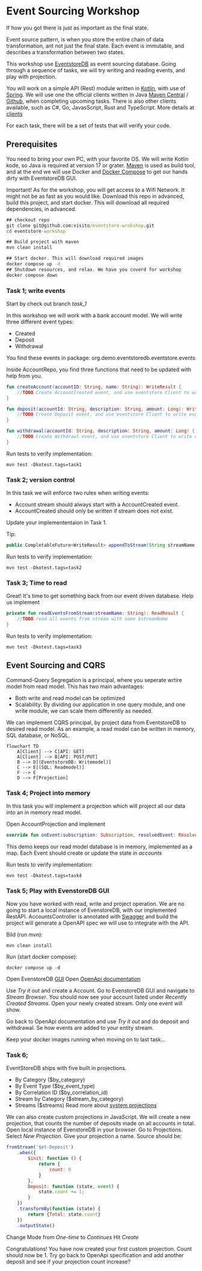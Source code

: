# Event Sourcing Workshop
If how you got there is just as important as the final state.

Event source pattern, is when you store the entire chain of data transformation, ant not just the final state. Each event is immutable, and describes a transformation between two states.

This workshop use [EventstoreDB](https://www.eventstore.com/eventstoredb) as event sourcing database.
Going through a sequence of tasks, we will try writing and reading events, and play with projection.

You will work on a simple API (Rest) module written in [Kotlin](https://kotlinlang.org/), with use of [Spring](https://spring.io/).
We will use one the official clients written in Java [Maven Central](https://central.sonatype.dev/artifact/com.eventstore/db-client-java/3.0.1/versions) / [Github](https://github.com/EventStore/EventStoreDB-Client-Java), when completing upcoming tasks. 
There is also other clients available, such as C#, Go, JavasScript, Rust and TypeScript. More details at [clients](https://developers.eventstore.com/clients/grpc/#connection-details)

For each task, there will be a set of tests that will verify your code. 

## Prerequisites
You need to bring your own PC, with your favorite OS. 
We will write Kotlin kode, so Java is required at version 17 or grater.
[Maven](https://maven.apache.org/) is used as build tool, and at the end we will use Docker and [Docker Compose](https://docs.docker.com/compose/) to get our hands dirty with EventstoreDB GUI. 

Important! As for the workshop, you will get access to a Wifi Network. It might not be as fast as you would like. Download this repo in advanced, build this project, and start docker. This will download all required dependencies, in advanced.
```cmd
## checkout repo
git clone git@github.com:visito/eventstore-wrokshop.git
cd eventstore-workshop

## Build project with maven
mvn clean install

## Start docker. This will download required images
docker compose up -d
## Shutdown resources, and relax. We have you coverd for workshop
docker compose down
```

### Task 1; write events
Start by check out branch *task_1*

In this workshop we will work with a bank account model. We will write three different event types:
- Created
- Deposit
- Withdrawal

You find these events in package: org.demo.eventstoredb.eventstore.events

Inside AccountRepo, you find three functions that need to be updated with help from you.
```kotlin
fun createAccount(accountID: String, name: String): WriteResult {
    //TODO Create AccountCreated event, and use eventstore Client to write event to EvenstoreDB
}

fun deposit(accountId: String, description: String, amount: Long): WriteResult {
    //TODO Create Deposit event, and use eventstore Client to write event to EvenstoreDB
}

fun withdrawal(accountId: String, description: String, amount: Long) {
    //TODO Create Withdrawl event, and use eventstore Client to write event to EvenstoreDB
}
```

Run tests to verify implementation:
```shell
mvn test -Dkotest.tags=task1
```

### Task 2; version control
In this task we will enforce two rules when writing events:
- Account stream should always start with a AccountCreated event.
- AccountCreated should only be written if stream does not exist.

Update your implemententaion in Task 1.

Tip:
```java
public CompletableFuture<WriteResult> appendToStream(String streamName, AppendToStreamOptions options, EventData... events)
```

Run tests to verify implementation:
```shell
mvn test -Dkotest.tags=task2
```

### Task 3; Time to read
Great! It's time to get something back from our event driven database.
Help us implement 

```kotlin
private fun readEventsFromStream(streamName: String): ReadResult {
    //TODO read all events from stream with name $streamName
}
```

Run tests to verify implementation:
```shell
mvn test -Dkotest.tags=task3
```

## Event Sourcing and CQRS
Command-Query Segregation is a principal, where you seperate wrtire model from read model. This has two main advantages:
- Both write and read model can be optimized
- Scalability: By dividing our application in one query module, and one write module, we can scale them differently as needed.

We can implement CQRS principal, by project data from EventstoreDB to desired read model. As an example, a read model can be written in memory, SQL database, or NoSQL.

```mermaid
flowchart TD
    A[Client] --> C[API: GET]
    A[Client] --> B[API: POST/PUT]
    B --> D[(EventstoreDB: Writemodel)]
    C --> E[(SQL: Readmodel)]
    F --> E
    D --> F[Projection]
```

### Task 4; Project into memory
In this task you will implement a projection which will project all our data into an in memory read model.

Open AccountProjection and implement 
```kotlin
override fun onEvent(subscription: Subscription, resolvedEvent: ResolvedEvent)
```

This demo keeps our read model database is in memory, implemented as a map. Each Event should create or update the state in *accounts* 

Run tests to verify implementation:
```shell
mvn test -Dkotest.tags=task4
```

### Task 5; Play with EvenstoreDB GUI
Now you have worked with read, write and project operation. We are no going to start a local instance of EvenstoreDB, with our implemented RestAPI. 
AccountsController is annotated with [Swagger](https://swagger.io/) and build the project will generate a OpenAPI spec we will use to integrate with the API.

Bild (run mvn):
```shell
mvn clean install
```

Run (start docker compose):
```shell
docker compose up -d
```

Open EvenstoreDB [GUI](http://localhost:2113/web/index.html#/dashboard)
Open [OpenApi documentation](http://localhost:8080/swagger-ui/index.html#/)

Use *Try it out* and create a Account. Go to EvenstoreDB GUI and navigate to *Stream Browser*. You should now see your account listed under *Recently Created Streams*.
Open your newly created stream. Only one event will show. 

Go back to OpenApi documentation and use *Try it out* and do deposit and withdrawal. Se how events are added to your entity stream.

Keep your docker images running when moving on to last task...

### Task 6;
EventStoreDB ships with five built in projections.
- By Category ($by_category)
- By Event Type ($by_event_type)
- By Correlation ID ($by_correlation_id)
- Stream by Category ($stream_by_category)
- Streams ($streams)
Read more about [system projections](https://developers.eventstore.com/server/v20.10/projections.html#system-projections)

We can also create custom projections in JavaScript. We will create a new projection, that counts the number of deposits made on all accounts in total.
Open local instance of EvenstoreDB in your browser. Go to Projections. Select *New Projection*. Give your projection a name. 
Source should be:
```javascript
fromStream('$et-Deposit')
    .when({
        $init: function () {
            return {
                count: 0
            }
        },
        Deposit: function (state, event) {
            state.count += 1;
        }
    })
    .transformBy(function (state) {
        return {Total: state.count}
    })
    .outputState()
```
Change Mode from *One-time* to *Continues*
Hit *Create*

Congratulations! You have now created your first custom projection. Count should now be 1. Try go back to OpenApi specification and add another deposit and see if your projection count increase?




